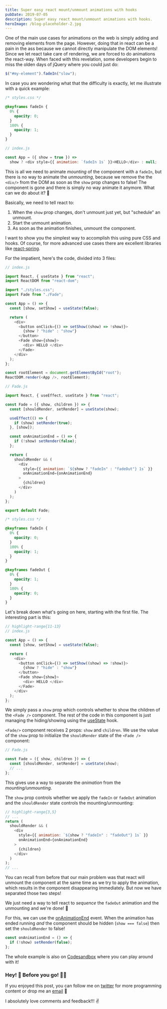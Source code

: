 ```yaml
---
title: Super easy react mount/unmount animations with hooks
pubDate: 2019-07-05
description: Super easy react mount/unmount animations with hooks.
heroImage: /blog-placeholder-2.jpg
---
```


One of the main use cases for animations on the web is simply adding and removing elements from the page. However, doing that in react can be a pain in the ass because we cannot directly manipulate the DOM elements! Since we let react take care of rendering, we are forced to do animations the react-way. When faced with this revelation, some developers begin to miss the olden days of jQuery where you could just do:

```js
$("#my-element").fadeIn("slow");
```

In case you are wondering what that the difficulty is exactly, let me illustrate with a quick example:

```css
/* styles.css */

@keyframes fadeIn {
  0% {
    opacity: 0;
  }
  100% {
    opacity: 1;
  }
}
```

```js
// index.js

const App = ({ show = true }) =>
  show ? <div style={{ animation: `fadeIn 1s` }}>HELLO</div> : null;
```

This is all we need to animate _mounting_ of the component with a `fadeIn`, but there is no way to animate the _unmounting_, because we remove the the `<div/>` from the DOM as soon as the `show` prop changes to false! The component is gone and there is simply no way animate it anymore. What can we do about it? 🤔

Basically, we need to tell react to:

1. When the `show` prop changes, don't unmount just yet, but "schedule" an unmount.
2. Start the unmount animation.
3. As soon as the animation finishes, unmount the component.

I want to show you the simplest way to accomplish this using pure CSS and hooks. Of course, for more advanced use cases there are excellent libraries like [react-spring](https://www.react-spring.io/).

For the impatient, here's the code, divided into 3 files:

```javascript
// index.js

import React, { useState } from "react";
import ReactDOM from "react-dom";

import "./styles.css";
import Fade from "./Fade";

const App = () => {
  const [show, setShow] = useState(false);

  return (
    <div>
      <button onClick={() => setShow((show) => !show)}>
        {show ? "hide" : "show"}
      </button>
      <Fade show={show}>
        <div> HELLO </div>
      </Fade>
    </div>
  );
};

const rootElement = document.getElementById("root");
ReactDOM.render(<App />, rootElement);
```

```js
// Fade.js

import React, { useEffect, useState } from "react";

const Fade = ({ show, children }) => {
  const [shouldRender, setRender] = useState(show);

  useEffect(() => {
    if (show) setRender(true);
  }, [show]);

  const onAnimationEnd = () => {
    if (!show) setRender(false);
  };

  return (
    shouldRender && (
      <div
        style={{ animation: `${show ? "fadeIn" : "fadeOut"} 1s` }}
        onAnimationEnd={onAnimationEnd}
      >
        {children}
      </div>
    )
  );
};

export default Fade;
```

```css
/* styles.css */

@keyframes fadeIn {
  0% {
    opacity: 0;
  }
  100% {
    opacity: 1;
  }
}

@keyframes fadeOut {
  0% {
    opacity: 1;
  }
  100% {
    opacity: 0;
  }
}
```

Let's break down what's going on here, starting with the first file. The interesting part is this:

```javascript
// highlight-range{11-13}
// index.js

const App = () => {
  const [show, setShow] = useState(false);

  return (
    <div>
      <button onClick={() => setShow((show) => !show)}>
        {show ? "hide" : "show"}
      </button>
      <Fade show={show}>
        <div> HELLO </div>
      </Fade>
    </div>
  );
};
```

We simply pass a `show` prop which controls whether to show the children of the `<Fade />` component. The rest of the code in this component is just managing the hiding/showing using the [useState](https://reactjs.org/docs/hooks-state.html) hook.

`<Fade/>` component receives 2 props: `show` and `children`. We use the value of the `show` prop to initialize the `shouldRender` state of the `<Fade />` component:

```js
// Fade.js

const Fade = ({ show, children }) => {
  const [shouldRender, setRender] = useState(show);
  // ...
};
```

This gives use a way to separate the _animation_ from the _mounting/unmounting_.

The `show` prop controls whether we apply the `fadeIn` or `fadeOut` animation and the `shouldRender` state controls the mounting/unmounting:

```js
// highlight-range{3,5}
// ...
return (
  shouldRender && (
    <div
      style={{ animation: `${show ? "fadeIn" : "fadeOut"} 1s` }}
      onAnimationEnd={onAnimationEnd}
    >
      {children}
    </div>
  )
);
// ...
```

You can recall from before that our main problem was that react will unmount the component at the same time as we try to apply the animation, which results in the component disappearing immediately. But now we have separated those two steps!

We just need a way to tell react to _sequence_ the `fadeOut` animation and the unmounting and we're done! 💪

For this, we can use the [onAnimationEnd](https://reactjs.org/docs/events.html#animation-events) event. When the animation has ended running _and_ the component should be hidden (`show === false`) then set the `shouldRender` to false!

```js
const onAnimationEnd = () => {
  if (!show) setRender(false);
};
```

The whole example is also on [Codesandbox](https://codesandbox.io/s/react-easy-animation-b658i) where you can play around with it!

### Hey! 👋 Before you go! 🏃‍♂️

If you enjoyed this post, you can follow me on [twitter](https://twitter.com/C_Z_A_P_L_A) for more programming content or drop me an [email](mailto:mmczaplinski@gmail.com) 🙂

I absolutely love comments and feedback!!! ✌️
